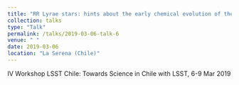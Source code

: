 ```yaml
---
title: "RR Lyrae stars: hints about the early chemical evolution of the Universe"
collection: talks
type: "Talk"
permalink: /talks/2019-03-06-talk-6
venue: " "
date: 2019-03-06
location: "La Serena (Chile)"
---
```


IV Workshop LSST Chile: Towards Science in Chile with LSST, 6-9 Mar 2019
